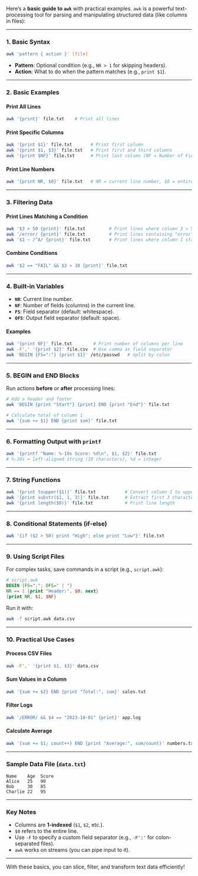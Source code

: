 Here’s a **basic guide to `awk`** with practical examples. `awk` is a powerful text-processing tool for parsing and manipulating structured data (like columns in files):

---

### **1. Basic Syntax**
```bash
awk 'pattern { action }' [file]
```
- **Pattern**: Optional condition (e.g., `NR > 1` for skipping headers).
- **Action**: What to do when the pattern matches (e.g., `print $1`).

---

### **2. Basic Examples**

#### **Print All Lines**
```bash
awk '{print}' file.txt    # Print all lines
```

#### **Print Specific Columns**
```bash
awk '{print $1}' file.txt       # Print first column
awk '{print $1, $3}' file.txt   # Print first and third columns
awk '{print $NF}' file.txt      # Print last column (NF = Number of Fields)
```

#### **Print Line Numbers**
```bash
awk '{print NR, $0}' file.txt   # NR = current line number, $0 = entire line
```

---

### **3. Filtering Data**

#### **Print Lines Matching a Condition**
```bash
awk '$3 > 50 {print}' file.txt         # Print lines where column 3 > 50
awk '/error/ {print}' file.txt         # Print lines containing "error"
awk '$1 ~ /^A/ {print}' file.txt       # Print lines where column 1 starts with "A"
```

#### **Combine Conditions**
```bash
awk '$2 == "FAIL" && $3 > 10 {print}' file.txt
```

---

### **4. Built-in Variables**
- **`NR`**: Current line number.
- **`NF`**: Number of fields (columns) in the current line.
- **`FS`**: Field separator (default: whitespace).
- **`OFS`**: Output field separator (default: space).

#### **Examples**
```bash
awk '{print NF}' file.txt        # Print number of columns per line
awk -F',' '{print $2}' file.csv  # Use comma as field separator
awk 'BEGIN {FS=":"} {print $1}' /etc/passwd   # Split by colon
```

---

### **5. BEGIN and END Blocks**
Run actions **before** or **after** processing lines:
```bash
# Add a header and footer
awk 'BEGIN {print "Start"} {print} END {print "End"}' file.txt

# Calculate total of column 1
awk '{sum += $1} END {print sum}' file.txt
```

---

### **6. Formatting Output with `printf`**
```bash
awk '{printf "Name: %-10s Score: %d\n", $1, $2}' file.txt
# %-10s = left-aligned string (10 characters), %d = integer
```

---

### **7. String Functions**
```bash
awk '{print toupper($1)}' file.txt           # Convert column 1 to uppercase
awk '{print substr($1, 1, 3)}' file.txt      # Extract first 3 characters of column 1
awk '{print length($0)}' file.txt            # Print line length
```

---

### **8. Conditional Statements (if-else)**
```bash
awk '{if ($2 > 50) print "High"; else print "Low"}' file.txt
```

---

### **9. Using Script Files**
For complex tasks, save commands in a script (e.g., `script.awk`):
```awk
# script.awk
BEGIN {FS=","; OFS=" | "}
NR == 1 {print "Header:", $0; next}
{print NR, $1, $NF}
```
Run it with:
```bash
awk -f script.awk data.csv
```

---

### **10. Practical Use Cases**

#### **Process CSV Files**
```bash
awk -F',' '{print $1, $3}' data.csv
```

#### **Sum Values in a Column**
```bash
awk '{sum += $2} END {print "Total:", sum}' sales.txt
```

#### **Filter Logs**
```bash
awk '/ERROR/ && $4 == "2023-10-01" {print}' app.log
```

#### **Calculate Average**
```bash
awk '{sum += $1; count++} END {print "Average:", sum/count}' numbers.txt
```

---

### **Sample Data File (`data.txt`)**
```plaintext
Name    Age  Score
Alice   25   90
Bob     30   85
Charlie 22   95
```

---

### **Key Notes**
- Columns are **1-indexed** (`$1`, `$2`, etc.).
- `$0` refers to the entire line.
- Use `-F` to specify a custom field separator (e.g., `-F':'` for colon-separated files).
- `awk` works on streams (you can pipe input to it).

---

With these basics, you can slice, filter, and transform text data efficiently! 
